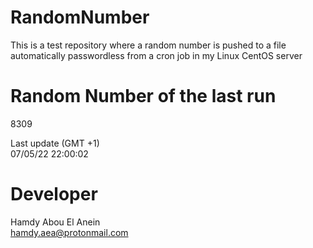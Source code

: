 # RandomNumber    
This is a test repository where a random number is pushed to a file automatically passwordless from a cron job in my Linux CentOS server    
# Random Number of the last run   
8309
      
Last update (GMT +1)    
07/05/22 22:00:02
# Developer    
Hamdy Abou El Anein   
hamdy.aea@protonmail.com

